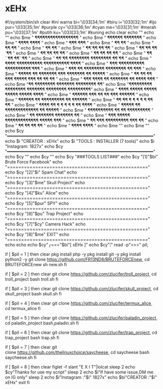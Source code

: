 # xEHx

#!/system/bin/sh
clear
#ini warna
bi='\033[34;1m' #biru
i='\033[32;1m' #ijo
pur='\033[35;1m' #purple
cy='\033[36;1m' #cyan
me='\033[31;1m' #merah
pu='\033[37;1m' #putih
ku='\033[33;1m' #kuning
echo 
clear 
echo ""
echo ""
echo $me "                    ¶¶¶¶¶¶¶¶¶¶¶¶¶¶¶¶¶                    " 
echo $me "                ¶¶¶¶¶¶             ¶¶¶¶¶¶¶               " 
echo $me "             ¶¶¶¶                        ¶¶¶¶            " 
echo $me "            ¶¶¶                            ¶¶¶           " 
echo $me "           ¶¶                               ¶¶           " 
echo $me "          ¶¶                                 ¶¶          " 
echo $me "          ¶¶                                 ¶¶          " 
echo $me "          ¶¶´¶¶                           ¶¶´¶¶          " 
echo $me "          ¶¶´¶¶                           ¶¶´¶¶          " 
echo $me "          ¶¶´¶¶                           ¶¶´¶¶          " 
echo $me "         ¶¶ ¶¶                             ¶¶ ¶¶         " 
echo $me "          ¶¶´´¶¶                         ¶¶´´¶¶          " 
echo $me "           ¶¶´¶¶   ¶¶¶¶¶¶¶¶   ¶¶¶¶¶¶¶¶   ¶¶´¶¶           " 
echo $me "            ¶¶¶¶´¶¶¶¶¶¶¶¶¶¶   ¶¶¶¶¶¶¶¶¶¶'¶¶¶¶            " 
echo $me "             ¶¶¶´¶¶¶¶¶¶¶¶¶¶   ¶¶¶¶¶¶¶¶¶¶'¶¶¶             " 
echo $me "    ¶¶¶      ¶¶  ¶¶¶¶¶¶¶¶       ¶¶¶¶¶¶¶¶  ¶¶      ¶¶¶    " 
echo $me "   ¶¶¶¶¶    ¶¶    ¶¶¶¶¶¶¶  ¶¶¶  ¶¶¶¶¶¶¶     ¶¶   ¶¶¶¶¶   " 
echo $me "  ¶¶   ¶¶   ¶¶      ¶¶¶   ¶¶¶¶¶   ¶¶¶      ¶¶   ¶¶   ¶¶  " 
echo $me " ¶¶¶    ¶¶¶¶ ¶¶          ¶¶¶¶¶¶¶          ¶¶ ¶¶¶¶    ¶¶¶ " 
echo $me "¶¶        ¶¶¶¶¶¶¶¶       ¶¶¶¶¶¶¶       ¶¶¶¶¶¶¶¶        ¶¶" 
echo $me "¶¶¶¶¶¶¶¶¶    ¶¶¶¶¶¶¶¶    ¶¶¶¶¶¶¶    ¶¶¶¶¶¶¶¶    ¶¶¶¶¶¶¶¶¶" 
echo $me "  ¶¶¶¶ ¶¶¶¶¶      ¶¶¶¶¶           ¶¶¶¶¶      ¶¶¶¶¶ ¶¶¶¶  " 
echo $me "       ¶¶¶¶¶¶  ¶¶¶  ¶¶             ¶¶  ¶¶¶  ¶¶¶¶¶¶       "
echo $me "              ¶¶¶¶¶¶ ¶¶ ¶¶¶¶¶¶¶¶¶ ¶¶ ¶¶¶¶¶¶              " 
echo $me "                  ¶¶ ¶¶ ¶ ¶ ¶ ¶ ¶ ¶¶ ¶¶                  " 
echo $me "                ¶¶¶¶ ¶¶ ¶ ¶ ¶ ¶ ¶ ¶¶ ¶¶¶¶                " 
echo $me "            ¶¶¶¶¶ ¶¶  ¶¶¶¶¶¶¶¶¶¶¶¶¶  ¶¶ ¶¶¶¶¶            " 
echo $me "    ¶¶¶¶¶¶¶¶¶¶     ¶¶               ¶¶     ¶¶¶¶¶¶¶¶¶     " 
echo $me "   ¶¶           ¶¶¶¶¶¶¶           ¶¶¶¶¶¶¶          ¶¶    " 
echo $me "    ¶¶¶     ¶¶¶¶¶     ¶¶¶¶¶¶¶¶¶¶¶¶¶     ¶¶¶¶¶    ¶¶¶     " 
echo $me "      ¶¶   ¶¶¶          ¶¶¶¶¶¶¶¶¶          ¶¶¶  ¶¶       " 
echo $me "      ¶¶  ¶¶                                ¶¶  ¶¶       " 
echo $me "       ¶¶¶¶                                  ¶¶¶¶        "
echo $me ""
echo $me ""
echo $cy "━━━━━━━━━━━━━━━━━━━━━━━━━━━━━━━━━━━━━━━━━━━━━━━━━━━━━━━━━"
echo $i "CREATOR  : xEHx"
echo $i "TOOLS    : INSTALLER (7 tools)"
echo $i "Instagram: 1827x"
echo $cy "━━━━━━━━━━━━━━━━━━━━━━━━━━━━━━━━━━━━━━━━━━━━━━━━━━━━━━━━━"
echo $cy ""
echo $cy ""
echo $cy "###TOOLS LIST###"
echo $cy "[1]"$bi" Brute Force Facebook" 
echo "==================================================" 
echo $cy "[2]"$i" Spam Chat" 
echo "==================================================" 
echo $cy "[3]"$me" Skull Project" 
echo "==================================================" 
echo $cy "[4]"$ku" Alice" 
echo "==================================================" 
echo $cy "[5]"$pur" SPY" 
echo "==================================================" 
echo $cy "[6]"$pu" Trap Project" 
echo "==================================================" 
echo $cy "[7]"$cy" Camera Hack" 
echo "==================================================" 
echo $cy "[8]"$me" EXIT" 
echo "==================================================" 
echo 
echo 
echo $cy"┌==="$bi"[ xEHx ]" 
echo $cy"¦" 
read -p">>>" pil;

if [ $pil = 1 ] 
then 
clear 
pkg install php -y 
pkg install git -y 
pkg install python2 -y 
git clone https://github.com/FR13ND8/BRUTEFORCEnew 
cd BRUTEFORCEnew 
sh new.sh 
fi

if [ $pil = 2 ] 
then 
clear 
git clone https://github.com/zlucifer/troll_project 
cd troll_project 
bash troll.sh 
fi

if [ $pil = 3 ] 
then 
clear 
git clone https://github.com/zlucifer/skull_project 
cd skull_project 
bash skull.sh 
fi

if [ $pil = 4 ] 
then 
clear 
git clone https://github.com/zlucifer/termux_alice 
cd termux_alice 
fi

if [ $pil = 5 ] 
then 
clear 
git clone https://github.com/zlucifer/paladin_project 
cd paladin_project 
bash,paladin.sh 
fi

if [ $pil = 6 ] 
then 
clear 
git clone https://github.com/zlucifer/trap_project 
cd trap_project 
bash trap.sh 
fi

if [ $pil = 7 ] 
then 
clear 
git clone https://github.com/thelinuxchoice/saycheese 
cd saycheese 
bash saycheese.sh fi

if [ $pil = 8 ] 
then 
clear 
figlet -f slant "E X I T"|lolcat 
sleep 2 
echo $cy"Thanks for use my script" 
sleep 2 
echo $i"If have some issue,DM me on IG only" 
sleep 2 
echo $i"Instagram :"$i" 1827x" 
echo $bi"CREATOR :"$i" xEHx" 
exit 
fi
